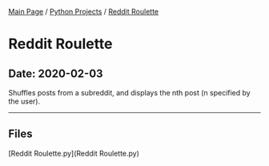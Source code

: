 [Main Page](/) / [Python Projects](/python) / [Reddit Roulette](/python/2020-02-03_Reddit_Roulette)

# Reddit Roulette

## Date: 2020-02-03

Shuffles posts from a subreddit, and displays the nth post (n specified by the user).

-----

## Files

[Reddit Roulette.py](Reddit Roulette.py)
